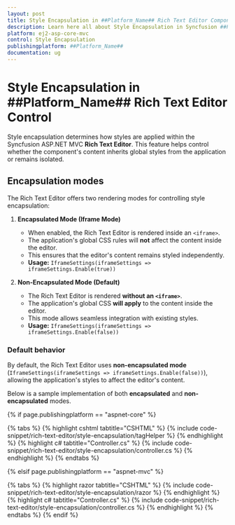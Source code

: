 ```yaml
---
layout: post
title: Style Encapsulation in ##Platform_Name## Rich Text Editor Component | Syncfusion
description: Learn here all about Style Encapsulation in Syncfusion ##Platform_Name## Rich Text Editor component of Syncfusion Essential JS 2 and more.
platform: ej2-asp-core-mvc
control: Style Encapsulation
publishingplatform: ##Platform_Name##
documentation: ug
---
```


# Style Encapsulation in ##Platform_Name## Rich Text Editor Control

Style encapsulation determines how styles are applied within the Syncfusion ASP.NET MVC **Rich Text Editor**. This feature helps control whether the component's content inherits global styles from the application or remains isolated. 

## Encapsulation modes

The Rich Text Editor offers two rendering modes for controlling style encapsulation:

1. **Encapsulated Mode (Iframe Mode)**  
   - When enabled, the Rich Text Editor is rendered inside an `<iframe>`.  
   - The application's global CSS rules will **not** affect the content inside the editor.  
   - This ensures that the editor's content remains styled independently.  
   - **Usage:** `IframeSettings(iframeSettings => iframeSettings.Enable(true))`

2. **Non-Encapsulated Mode (Default)**  
   - The Rich Text Editor is rendered **without an `<iframe>`**.  
   - The application's global CSS **will apply** to the content inside the editor.  
   - This mode allows seamless integration with existing styles.  
   - **Usage:** `IframeSettings(iframeSettings => iframeSettings.Enable(false))`

### Default behavior

By default, the Rich Text Editor uses **non-encapsulated mode** (`IframeSettings(iframeSettings => iframeSettings.Enable(false))`), allowing the application's styles to affect the editor's content.

Below is a sample implementation of both **encapsulated** and **non-encapsulated** modes.

{% if page.publishingplatform == "aspnet-core" %}

{% tabs %}
{% highlight cshtml tabtitle="CSHTML" %}
{% include code-snippet/rich-text-editor/style-encapsulation/tagHelper %}
{% endhighlight %}
{% highlight c# tabtitle="Controller.cs" %}
{% include code-snippet/rich-text-editor/style-encapsulation/controller.cs %}
{% endhighlight %}
{% endtabs %}

{% elsif page.publishingplatform == "aspnet-mvc" %}

{% tabs %}
{% highlight razor tabtitle="CSHTML" %}
{% include code-snippet/rich-text-editor/style-encapsulation/razor %}
{% endhighlight %}
{% highlight c# tabtitle="Controller.cs" %}
{% include code-snippet/rich-text-editor/style-encapsulation/controller.cs %}
{% endhighlight %}
{% endtabs %}
{% endif %}
